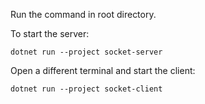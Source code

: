 Run the command in root directory.

To start the server:
```
dotnet run --project socket-server
```


Open a different terminal and start the client:
```
dotnet run --project socket-client
```